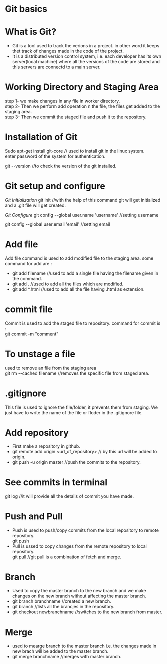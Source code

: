 # Git basics

# What is Git?
  - Git is a tool used to track the verions in a project. in other word it keeps thet track of changes made in the code of the project.
  - It is a distributed version control system, i.e. each developer has its own server(local machine) where all the versions of the code are stored and this servers are connectd to a main server.

# Working Directory and Staging Area
  step 1- we make changes in any file in worker directory.  
  step 2- Then we perform add operation n the file, the files get added to the staging area.  
  step 3- Then we commit the staged file and push it to the repository.  

# Installation of Git
  Sudo apt-get install git-core // used to install git in the linux system.  
  enter password of the system for authentication.  

  git --version //to check the version of the git installed.

# Git setup and configure
*Git Initialization*
  git init  //with the help of this command git will get initialized and a .git file will get created.
  
*Git Configure*
  git config --global user.name 'username'  //setting username  

  git config --global user.email 'email'  //setting email

# Add file 
Add file command is used to add modified file to the staging area. some command for add are :
  - git add filename  //used to add a single file having the filename given in the command.
  - git add .   //used to add all the files which are modified.
  - git add *.html  //used to add all the file having .html as extension.

# commit file
Commit is used to add the staged file to repository. command for commit is :  
  git commit -m "comment"

# To unstage a file
used to remove an file from the staging area  
  git rm --cached filename   //removes the specific file from staged area.

# .gitignore
This file is used to ignore the file/folder, it prevents them from staging. We just have to write the name of the file or floder in the .gitignore file.

# Add repository
  - First make a repository in github.
  - git remote add origin <url_of_repository>  // by this url will be added to origin.
  - git push -u origin master   //push the commits to the repository.

# See commits in terminal
  git log  //it will provide all the details of commit you have made.

# Push and Pull 
  - Push is used to push/copy commits from the local repository to remote repository.  
       git push  
  - Pull is ussed to copy changes from the remote repository to local repository.  
       git pull  //git pull is a combination of fetch and merge.  

# Branch
 - Used to copy the master branch to the new branch and we make changes on the new branch without affecting the master branch.
 - git branch branchname  //created a new branch.
 - git branch  //lists all the brancjes in the repository.
 - git checkout newbranchname  //switches to the new branch from master.

 # Merge
  - used to mearge branch to the master branch i.e. the changes made in new brach will be added to the master branch.
  - git merge branchname  //merges with master branch.

